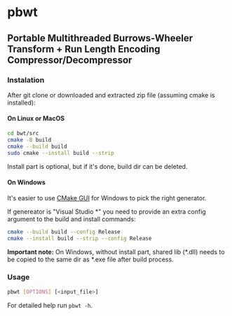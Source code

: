 # pbwt

## Portable Multithreaded Burrows-Wheeler Transform + Run Length Encoding Compressor/Decompressor

### Instalation

After git clone or downloaded and extracted zip file (assuming cmake is installed):

#### On Linux or MacOS

```sh
cd bwt/src
cmake -B build
cmake --build build
sudo cmake --install build --strip
```

Install part is optional, but if it's done, build dir can be deleted.

#### On Windows

It's easier to use [CMake GUI](https://cmake.org/download/) for Windows to pick the right generator.

If genereator is "Visual Studio \*" you need to provide an extra config argument to the build and install commands:

```sh
cmake --build build --config Release
cmake --install build --strip --config Release
```

**Important note:** On Windows, without install part, shared lib (\*.dll) needs to be copied to the same dir as \*.exe file after build process.

### Usage

```sh
pbwt [OPTIONS] [<input_file>]
```

For detailed help run `pbwt -h`.
